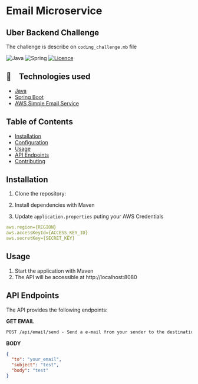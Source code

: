 # Email Microservice
## Uber Backend Challenge

The challenge is describe on `coding_challenge.mb` file



![Java](https://img.shields.io/badge/java-%23ED8B00.svg?style=for-the-badge&logo=openjdk&logoColor=white)
![Spring](https://img.shields.io/badge/spring-%236DB33F.svg?style=for-the-badge&logo=spring&logoColor=white)
[![Licence](https://img.shields.io/github/license/Ileriayo/markdown-badges?style=for-the-badge)](./LICENSE)

## :rocket: Technologies used

* [Java](https://www.oracle.com/java/technologies/javase/jdk17-archive-downloads.html) 
* [Spring Boot](https://spring.io/projects/spring-boot)
* [AWS Simple Email Service](https://aws.amazon.com/pt/ses/)


## Table of Contents

- [Installation](#installation)
- [Configuration](#configuration)
- [Usage](#usage)
- [API Endpoints](#api-endpoints)
- [Contributing](#contributing)

## Installation

1. Clone the repository:

2. Install dependencies with Maven

3. Update `application.properties` puting your AWS Credentials

```yaml
aws.region={REGION}
aws.accessKeyId={ACCESS_KEY_ID}
aws.secretKey={SECRET_KEY}
```
## Usage

1. Start the application with Maven
2. The API will be accessible at http://localhost:8080

## API Endpoints
The API provides the following endpoints:

**GET EMAIL**
```markdown
POST /api/email/send - Send a e-mail from your sender to the destination
```

**BODY**
```json
{
  "to": "your_email",
  "subject": "test",
  "body": "test"
}
```


